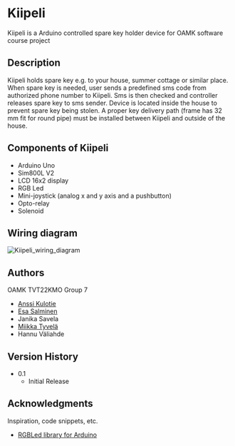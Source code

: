 # Kiipeli

Kiipeli is a Arduino controlled spare key holder device for OAMK software course project

## Description

Kiipeli holds spare key e.g. to your house, summer cottage or similar place. When spare key is needed, user sends a predefined sms code from authorized phone number to Kiipeli. Sms is then checked and controller releases spare key to sms sender. Device is located inside the house to prevent spare key being stolen.
A proper key delivery path (frame has 32 mm fit for round pipe) must be installed between Kiipeli and outside of the house.

## Components of Kiipeli

* Arduino Uno
* Sim800L V2
* LCD 16x2 display
* RGB Led
* Mini-joystick (analog x and y axis and a pushbutton)
* Opto-relay
* Solenoid

## Wiring diagram
![Kiipeli_wiring_diagram](https://user-images.githubusercontent.com/49938344/164885777-150c7f17-8b95-4020-8190-c3e1361135d6.jpg)

## Authors

OAMK TVT22KMO Group 7
* [Anssi Kulotie](https://www.linkedin.com/in/anssi-kulotie-659a6021a/)
* [Esa Salminen](https://www.linkedin.com/in/esa-salminen-9398421ba/)
* Janika Savela
* [Miikka Tyvelä](https://www.linkedin.com/in/miikka-tyvel%C3%A4-090366225/)
* Hannu Väliahde

## Version History

* 0.1
    * Initial Release

## Acknowledgments

Inspiration, code snippets, etc.
* [RGBLed library for Arduino](https://github.com/wilmouths/RGBLed)
